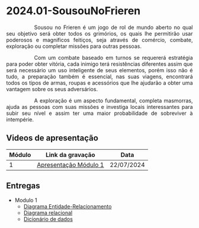 # 2024.01-SousouNoFrieren

</center>

<p style="text-indent: 2cm; text-align: justify;">
Sousou no Frieren é um jogo de rol de mundo aberto no qual seu objetivo será obter todos os grimórios, os quais lhe permitirão usar poderosos e magnificos feitiços, seja através de comércio, combate, exploração ou completar missões para outras pessoas.
</p>
<p style="text-indent: 2cm; text-align: justify;">
Com um combate baseado em turnos se requererá estratégia para poder obter vitória, cada inimigo terá resistências diferentes assim que será necessário um uso inteligente de seus elementos, porém isso não é tudo, a preparação também é essencial, nas suas viagens, encontrará todos os tipos de armas, roupas e acessórios que lhe ajudarão a obter uma vantagem sobre os seus adversários.
</p>
<p style="text-indent: 2cm; text-align: justify;">
A exploração é um aspecto fundamental, completa masmorras, ajuda as pessoas com suas missões e investiga locais interessantes para subir seu nível e assim ter uma maior probabilidade de sobreviver à intempérie.
</p>

## Videos de apresentação
| Módulo | Link da gravação	 | Data |
|----------|------|------------|
| 1 | [Apresentação Módulo 1](https://unbbr-my.sharepoint.com/personal/211006957_aluno_unb_br/_layouts/15/stream.aspx?id=%2Fpersonal%2F211006957%5Faluno%5Funb%5Fbr%2FDocuments%2FBase%20de%20dados%20%2D%20modulo1%2Emp4&referrer=OfficeHome%2EWeb&referrerScenario=UPLOAD)<br> | 22/07/2024 |

## Entregas
* Modulo 1
    * [Diagrama Entidade-Relacionamento](./docs/DER.md)<br>
    * [Diagrama relacional](./docs/Relacional.md)<br>
    * [Dicionário de dados](./docs/DicionarioDeDados.md)<br>
